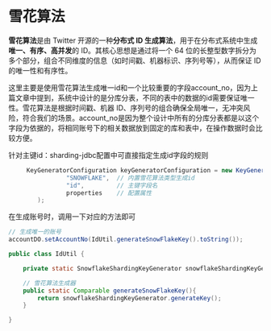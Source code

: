 # 雪花算法

**雪花算法**是由 Twitter 开源的一种**分布式 ID 生成算法**，用于在分布式系统中生成**唯一、有序、高并发**的 ID。其核心思想是通过将一个 64 位的长整型数字拆分为多个部分，组合不同维度的信息（如时间戳、机器标识、序列号等），从而保证 ID 的唯一性和有序性。

这里主要是使用雪花算法生成唯一id和一个比较重要的字段account_no，因为上篇文章中提到，系统中设计的是分库分表，不同的表中的数据的id需要保证唯一性。雪花算法是根据时间戳、机器 ID、序列号的组合确保全局唯一，无冲突风险，符合我们的场景。account_no是因为整个设计中所有的分库分表都是以这个字段为依据的，将相同账号下的相关数据放到固定的库和表中，在操作数据时会比较方便。

针对主键id：sharding-jdbc配置中可直接指定生成id字段的规则

```java
     KeyGeneratorConfiguration keyGeneratorConfiguration = new KeyGeneratorConfiguration(
                "SNOWFLAKE",  // 内置雪花算法类型生成id
                "id",         // 主键字段名
                properties    // 配置属性
        );
```

在生成账号时，调用一下对应的方法即可

```java
// 生成唯一的账号
accountDO.setAccountNo(IdUtil.generateSnowFlakeKey().toString());

public class IdUtil {

    private static SnowflakeShardingKeyGenerator snowflakeShardingKeyGenerator = new SnowflakeShardingKeyGenerator();

    // 雪花算法生成器
    public static Comparable generateSnowFlakeKey(){
        return snowflakeShardingKeyGenerator.generateKey();
    }

}
```

